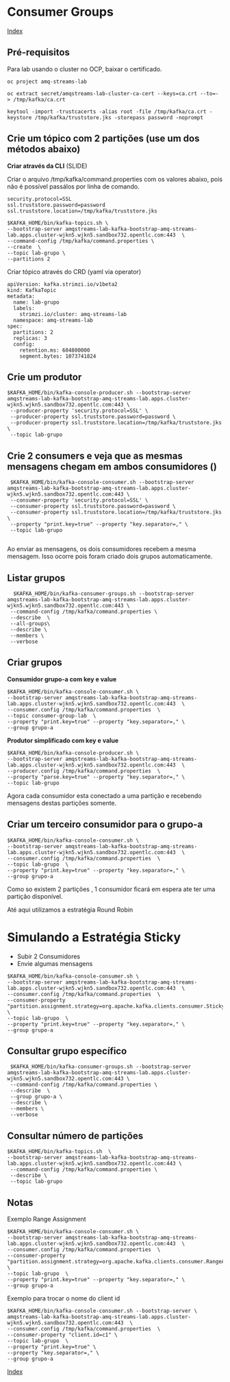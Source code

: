 #
# Consumer Groups

[Index](./index.md)

## Pré-requisitos

Para lab usando o cluster no OCP, baixar o certificado. 

```
oc project amq-streams-lab
```

```
oc extract secret/amqstreams-lab-cluster-ca-cert --keys=ca.crt --to=- > /tmp/kafka/ca.crt
```

```
keytool -import -trustcacerts -alias root -file /tmp/kafka/ca.crt -keystore /tmp/kafka/truststore.jks -storepass password -noprompt
```

## Crie um tópico com 2 partições (use um dos métodos abaixo)

**Criar através da CLI** (SLIDE)

Criar o arquivo /tmp/kafka/command.properties com os valores abaixo, pois não é possível passálos por linha de comando.

```
security.protocol=SSL
ssl.truststore.password=password
ssl.truststore.location=/tmp/kafka/truststore.jks
```

```
$KAFKA_HOME/bin/kafka-topics.sh \
--bootstrap-server amqstreams-lab-kafka-bootstrap-amq-streams-lab.apps.cluster-wjkn5.wjkn5.sandbox732.opentlc.com:443  \
--command-config /tmp/kafka/command.properties \
--create  \
--topic lab-grupo \
--partitions 2
```

Criar tópico através do CRD (yaml via operator)

```
apiVersion: kafka.strimzi.io/v1beta2
kind: KafkaTopic
metadata:
  name: lab-grupo
  labels:
    strimzi.io/cluster: amq-streams-lab
  namespace: amq-streams-lab
spec:
  partitions: 2
  replicas: 3
  config:
    retention.ms: 604800000
    segment.bytes: 1073741824
```

## Crie um produtor 
```
$KAFKA_HOME/bin/kafka-console-producer.sh --bootstrap-server amqstreams-lab-kafka-bootstrap-amq-streams-lab.apps.cluster-wjkn5.wjkn5.sandbox732.opentlc.com:443 \
 --producer-property 'security.protocol=SSL' \
 --producer-property ssl.truststore.password=password \
 --producer-property ssl.truststore.location=/tmp/kafka/truststore.jks \
 --topic lab-grupo 
```

## Crie 2 consumers e veja que as mesmas mensagens chegam em ambos consumidores ()

```
 $KAFKA_HOME/bin/kafka-console-consumer.sh --bootstrap-server amqstreams-lab-kafka-bootstrap-amq-streams-lab.apps.cluster-wjkn5.wjkn5.sandbox732.opentlc.com:443 \
 --consumer-property 'security.protocol=SSL' \
 --consumer-property ssl.truststore.password=password \
 --consumer-property ssl.truststore.location=/tmp/kafka/truststore.jks \
 --property "print.key=true" --property "key.separator=," \
 --topic lab-grupo
 
 ```

Ao enviar as mensagens, os dois consumidores recebem a mesma mensagem.
Isso ocorre pois foram criado dois grupos automaticamente.

## Listar grupos

```
  $KAFKA_HOME/bin/kafka-consumer-groups.sh --bootstrap-server amqstreams-lab-kafka-bootstrap-amq-streams-lab.apps.cluster-wjkn5.wjkn5.sandbox732.opentlc.com:443 \
 --command-config /tmp/kafka/command.properties \
 --describe  \
 --all-groups\
 --describe \
 --members \
 --verbose
```

## Criar grupos 

**Consumidor grupo-a com key e value**

```
$KAFKA_HOME/bin/kafka-console-consumer.sh \
--bootstrap-server amqstreams-lab-kafka-bootstrap-amq-streams-lab.apps.cluster-wjkn5.wjkn5.sandbox732.opentlc.com:443  \
--consumer.config /tmp/kafka/command.properties  \
--topic consumer-group-lab  \
--property "print.key=true" --property "key.separator=," \
--group grupo-a
```

**Produtor simplificado com  key e value**

```
$KAFKA_HOME/bin/kafka-console-producer.sh \
--bootstrap-server amqstreams-lab-kafka-bootstrap-amq-streams-lab.apps.cluster-wjkn5.wjkn5.sandbox732.opentlc.com:443  \
--producer.config /tmp/kafka/command.properties  \
--property "parse.key=true" --property "key.separator=," \
--topic lab-grupo
```

Agora cada consumidor esta conectado a uma partição e recebendo mensagens destas partições somente.

## Criar um terceiro consumidor para o grupo-a

```
$KAFKA_HOME/bin/kafka-console-consumer.sh \
--bootstrap-server amqstreams-lab-kafka-bootstrap-amq-streams-lab.apps.cluster-wjkn5.wjkn5.sandbox732.opentlc.com:443  \
--consumer.config /tmp/kafka/command.properties  \
--topic lab-grupo  \
--property "print.key=true" --property "key.separator=," \
--group grupo-a
```

Como so existem 2 partições , 1 consumidor ficará em espera ate ter uma partição disponível.

Até aqui utilizamos a estratégia  Round Robin


#
# Simulando a Estratégia Sticky

- Subir 2 Consumidores
- Envie algumas mensagens

```
$KAFKA_HOME/bin/kafka-console-consumer.sh \
--bootstrap-server amqstreams-lab-kafka-bootstrap-amq-streams-lab.apps.cluster-wjkn5.wjkn5.sandbox732.opentlc.com:443  \
--consumer.config /tmp/kafka/command.properties  \
--consumer-property "partition.assignment.strategy=org.apache.kafka.clients.consumer.StickyAssignor" \
--topic lab-grupo  \
--property "print.key=true" --property "key.separator=," \
--group grupo-a
```

## Consultar grupo específico

```
 $KAFKA_HOME/bin/kafka-consumer-groups.sh --bootstrap-server amqstreams-lab-kafka-bootstrap-amq-streams-lab.apps.cluster-wjkn5.wjkn5.sandbox732.opentlc.com:443 \
 --command-config /tmp/kafka/command.properties \
 --describe  \
 --group grupo-a \
 --describe \
 --members \
 --verbose
```

## Consultar número de partições

```
$KAFKA_HOME/bin/kafka-topics.sh  \
--bootstrap-server amqstreams-lab-kafka-bootstrap-amq-streams-lab.apps.cluster-wjkn5.wjkn5.sandbox732.opentlc.com:443 \
 --command-config /tmp/kafka/command.properties \
 --describe \
 --topic lab-grupo
```

## Notas


 Exemplo Range Assignment
```
$KAFKA_HOME/bin/kafka-console-consumer.sh \
--bootstrap-server amqstreams-lab-kafka-bootstrap-amq-streams-lab.apps.cluster-wjkn5.wjkn5.sandbox732.opentlc.com:443  \
--consumer.config /tmp/kafka/command.properties  \
--consumer-property "partition.assignment.strategy=org.apache.kafka.clients.consumer.RangeAssignor" \
--topic lab-grupo  \
--property "print.key=true" --property "key.separator=," \
--group grupo-a
```

Exemplo para trocar o nome do client id

```
$KAFKA_HOME/bin/kafka-console-consumer.sh --bootstrap-server \
amqstreams-lab-kafka-bootstrap-amq-streams-lab.apps.cluster-wjkn5.wjkn5.sandbox732.opentlc.com:443  \
--consumer.config /tmp/kafka/command.properties  \
--consumer-property "client.id=c1" \
--topic lab-grupo  \
--property "print.key=true" \
--property "key.separator=," \
--group grupo-a
```

[Index](./index.md)